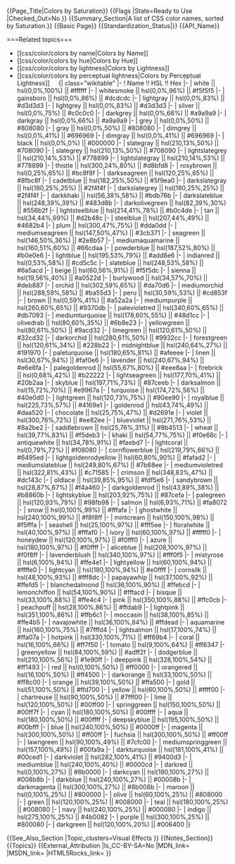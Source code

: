 {{Page_Title|Colors by Saturation}}
{{Flags
|State=Ready to Use
|Checked_Out=No
}}
{{Summary_Section|A list of CSS color names, sorted by Saturation.}}
{{Basic Page}}
{{Standardization_Status|}}
{{API_Name}}



===Related topics===
* [[css/color/colors by name|Colors by Name]]
* [[css/color/colors by hue|Colors by Hue]]
* [[css/color/colors by lightness|Colors by Lightness]]
* [[css/color/colors by perceptual lightness|Colors by Perceptual Lightness]]
 
 
{| class="wikitable"
|-
! Name !! HSL !! Hex
|-
| white || hsl(0,0%,100%) || #ffffff
|-
| whitesmoke || hsl(0,0%,96%) || #f5f5f5
|-
| gainsboro || hsl(0,0%,86%) || #dcdcdc
|-
| lightgray || hsl(0,0%,83%) || #d3d3d3
|-
| lightgrey || hsl(0,0%,83%) || #d3d3d3
|-
| silver || hsl(0,0%,75%) || #c0c0c0
|-
| darkgrey || hsl(0,0%,66%) || #a9a9a9
|-
| darkgray || hsl(0,0%,66%) || #a9a9a9
|-
| grey || hsl(0,0%,50%) || #808080
|-
| gray || hsl(0,0%,50%) || #808080
|-
| dimgrey || hsl(0,0%,41%) || #696969
|-
| dimgray || hsl(0,0%,41%) || #696969
|-
| black || hsl(0,0%,0%) || #000000
|-
| slategray || hsl(210,13%,50%) || #708090
|-
| slategrey || hsl(210,13%,50%) || #708090
|-
| lightslategrey || hsl(210,14%,53%) || #778899
|-
| lightslategray || hsl(210,14%,53%) || #778899
|-
| thistle || hsl(300,24%,80%) || #d8bfd8
|-
| rosybrown || hsl(0,25%,65%) || #bc8f8f
|-
| darkseagreen || hsl(120,25%,65%) || #8fbc8f
|-
| cadetblue || hsl(182,25%,50%) || #5f9ea0
|-
| darkslategray || hsl(180,25%,25%) || #2f4f4f
|-
| darkslategrey || hsl(180,25%,25%) || #2f4f4f
|-
| darkkhaki || hsl(56,38%,58%) || #bdb76b
|-
| darkslateblue || hsl(248,39%,39%) || #483d8b
|-
| darkolivegreen || hsl(82,39%,30%) || #556b2f
|-
| lightsteelblue || hsl(214,41%,78%) || #b0c4de
|-
| tan || hsl(34,44%,69%) || #d2b48c
|-
| steelblue || hsl(207,44%,49%) || #4682b4
|-
| plum || hsl(300,47%,75%) || #dda0dd
|-
| mediumseagreen || hsl(147,50%,47%) || #3cb371
|-
| seagreen || hsl(146,50%,36%) || #2e8b57
|-
| mediumaquamarine || hsl(160,51%,60%) || #66cdaa
|-
| powderblue || hsl(187,52%,80%) || #b0e0e6
|-
| lightblue || hsl(195,53%,79%) || #add8e6
|-
| indianred || hsl(0,53%,58%) || #cd5c5c
|-
| slateblue || hsl(248,53%,58%) || #6a5acd
|-
| beige || hsl(60,56%,91%) || #f5f5dc
|-
| sienna || hsl(19,56%,40%) || #a0522d
|-
| burlywood || hsl(34,57%,70%) || #deb887
|-
| orchid || hsl(302,59%,65%) || #da70d6
|-
| mediumorchid || hsl(288,59%,58%) || #ba55d3
|-
| peru || hsl(30,59%,53%) || #cd853f
|-
| brown || hsl(0,59%,41%) || #a52a2a
|-
| mediumpurple || hsl(260,60%,65%) || #9370db
|-
| palevioletred || hsl(340,60%,65%) || #db7093
|-
| mediumturquoise || hsl(178,60%,55%) || #48d1cc
|-
| olivedrab || hsl(80,60%,35%) || #6b8e23
|-
| yellowgreen || hsl(80,61%,50%) || #9acd32
|-
| limegreen || hsl(120,61%,50%) || #32cd32
|-
| darkorchid || hsl(280,61%,50%) || #9932cc
|-
| forestgreen || hsl(120,61%,34%) || #228b22
|-
| midnightblue || hsl(240,64%,27%) || #191970
|-
| paleturquoise || hsl(180,65%,81%) || #afeeee
|-
| linen || hsl(30,67%,94%) || #faf0e6
|-
| lavender || hsl(240,67%,94%) || #e6e6fa
|-
| palegoldenrod || hsl(55,67%,80%) || #eee8aa
|-
| firebrick || hsl(0,68%,42%) || #b22222
|-
| lightseagreen || hsl(177,70%,41%) || #20b2aa
|-
| skyblue || hsl(197,71%,73%) || #87ceeb
|-
| darksalmon || hsl(15,72%,70%) || #e9967a
|-
| turquoise || hsl(174,72%,56%) || #40e0d0
|-
| lightgreen || hsl(120,73%,75%) || #90ee90
|-
| royalblue || hsl(225,73%,57%) || #4169e1
|-
| goldenrod || hsl(43,74%,49%) || #daa520
|-
| chocolate || hsl(25,75%,47%) || #d2691e
|-
| violet || hsl(300,76%,72%) || #ee82ee
|-
| blueviolet || hsl(271,76%,53%) || #8a2be2
|-
| saddlebrown || hsl(25,76%,31%) || #8b4513
|-
| wheat || hsl(39,77%,83%) || #f5deb3
|-
| khaki || hsl(54,77%,75%) || #f0e68c
|-
| antiquewhite || hsl(34,78%,91%) || #faebd7
|-
| lightcoral || hsl(0,79%,72%) || #f08080
|-
| cornflowerblue || hsl(219,79%,66%) || #6495ed
|-
| lightgoldenrodyellow || hsl(60,80%,90%) || #fafad2
|-
| mediumslateblue || hsl(249,80%,67%) || #7b68ee
|-
| mediumvioletred || hsl(322,81%,43%) || #c71585
|-
| crimson || hsl(348,83%,47%) || #dc143c
|-
| oldlace || hsl(39,85%,95%) || #fdf5e6
|-
| sandybrown || hsl(28,87%,67%) || #f4a460
|-
| darkgoldenrod || hsl(43,89%,38%) || #b8860b
|-
| lightskyblue || hsl(203,92%,75%) || #87cefa
|-
| palegreen || hsl(120,93%,79%) || #98fb98
|-
| salmon || hsl(6,93%,71%) || #fa8072
|-
| snow || hsl(0,100%,99%) || #fffafa
|-
| ghostwhite || hsl(240,100%,99%) || #f8f8ff
|-
| mintcream || hsl(150,100%,98%) || #f5fffa
|-
| seashell || hsl(25,100%,97%) || #fff5ee
|-
| floralwhite || hsl(40,100%,97%) || #fffaf0
|-
| ivory || hsl(60,100%,97%) || #fffff0
|-
| honeydew || hsl(120,100%,97%) || #f0fff0
|-
| azure || hsl(180,100%,97%) || #f0ffff
|-
| aliceblue || hsl(208,100%,97%) || #f0f8ff
|-
| lavenderblush || hsl(340,100%,97%) || #fff0f5
|-
| mistyrose || hsl(6,100%,94%) || #ffe4e1
|-
| lightyellow || hsl(60,100%,94%) || #ffffe0
|-
| lightcyan || hsl(180,100%,94%) || #e0ffff
|-
| cornsilk || hsl(48,100%,93%) || #fff8dc
|-
| papayawhip || hsl(37,100%,92%) || #ffefd5
|-
| blanchedalmond || hsl(36,100%,90%) || #ffebcd
|-
| lemonchiffon || hsl(54,100%,90%) || #fffacd
|-
| bisque || hsl(33,100%,88%) || #ffe4c4
|-
| pink || hsl(350,100%,88%) || #ffc0cb
|-
| peachpuff || hsl(28,100%,86%) || #ffdab9
|-
| lightpink || hsl(351,100%,86%) || #ffb6c1
|-
| moccasin || hsl(38,100%,85%) || #ffe4b5
|-
| navajowhite || hsl(36,100%,84%) || #ffdead
|-
| aquamarine || hsl(160,100%,75%) || #7fffd4
|-
| lightsalmon || hsl(17,100%,74%) || #ffa07a
|-
| hotpink || hsl(330,100%,71%) || #ff69b4
|-
| coral || hsl(16,100%,66%) || #ff7f50
|-
| tomato || hsl(9,100%,64%) || #ff6347
|-
| greenyellow || hsl(84,100%,59%) || #adff2f
|-
| dodgerblue || hsl(210,100%,56%) || #1e90ff
|-
| deeppink || hsl(328,100%,54%) || #ff1493
|-
| red || hsl(0,100%,50%) || #ff0000
|-
| orangered || hsl(16,100%,50%) || #ff4500
|-
| darkorange || hsl(33,100%,50%) || #ff8c00
|-
| orange || hsl(39,100%,50%) || #ffa500
|-
| gold || hsl(51,100%,50%) || #ffd700
|-
| yellow || hsl(60,100%,50%) || #ffff00
|-
| chartreuse || hsl(90,100%,50%) || #7fff00
|-
| lime || hsl(120,100%,50%) || #00ff00
|-
| springgreen || hsl(150,100%,50%) || #00ff7f
|-
| cyan || hsl(180,100%,50%) || #00ffff
|-
| aqua || hsl(180,100%,50%) || #00ffff
|-
| deepskyblue || hsl(195,100%,50%) || #00bfff
|-
| blue || hsl(240,100%,50%) || #0000ff
|-
| magenta || hsl(300,100%,50%) || #ff00ff
|-
| fuchsia || hsl(300,100%,50%) || #ff00ff
|-
| lawngreen || hsl(90,100%,49%) || #7cfc00
|-
| mediumspringgreen || hsl(157,100%,49%) || #00fa9a
|-
| darkturquoise || hsl(181,100%,41%) || #00ced1
|-
| darkviolet || hsl(282,100%,41%) || #9400d3
|-
| mediumblue || hsl(240,100%,40%) || #0000cd
|-
| darkred || hsl(0,100%,27%) || #8b0000
|-
| darkcyan || hsl(180,100%,27%) || #008b8b
|-
| darkblue || hsl(240,100%,27%) || #00008b
|-
| darkmagenta || hsl(300,100%,27%) || #8b008b
|-
| maroon || hsl(0,100%,25%) || #800000
|-
| olive || hsl(60,100%,25%) || #808000
|-
| green || hsl(120,100%,25%) || #008000
|-
| teal || hsl(180,100%,25%) || #008080
|-
| navy || hsl(240,100%,25%) || #000080
|-
| indigo || hsl(275,100%,25%) || #4b0082
|-
| purple || hsl(300,100%,25%) || #800080
|-
| darkgreen || hsl(120,100%,20%) || #006400
|}

{{See_Also_Section
|Topic_clusters=Visual Effects
}}
{{Notes_Section}}
{{Topics}}
{{External_Attribution
|Is_CC-BY-SA=No
|MDN_link=
|MSDN_link=
|HTML5Rocks_link=
}}